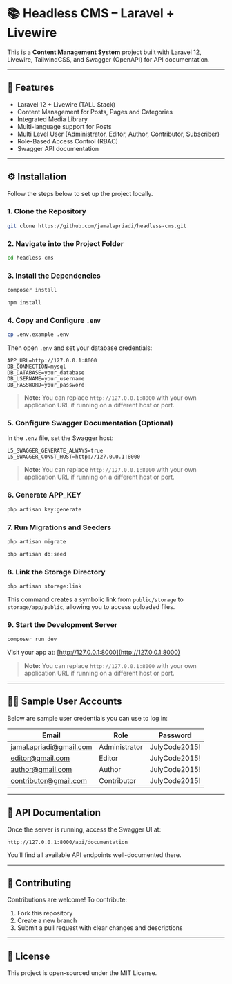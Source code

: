 # 📚 Headless CMS – Laravel + Livewire

This is a **Content Management System** project built with Laravel 12, Livewire, TailwindCSS, and Swagger (OpenAPI) for API documentation.

---

## 🚀 Features
- Laravel 12 + Livewire (TALL Stack)
- Content Management for Posts, Pages and Categories
- Integrated Media Library
- Multi-language support for Posts
- Multi Level User (Administrator, Editor, Author, Contributor, Subscriber)
- Role-Based Access Control (RBAC)
- Swagger API documentation

---

## ⚙️ Installation

Follow the steps below to set up the project locally.

### 1. Clone the Repository
```bash
git clone https://github.com/jamalapriadi/headless-cms.git
```

### 2. Navigate into the Project Folder
```bash
cd headless-cms
```

### 3. Install the Dependencies
```bash
composer install
```

```bash
npm install
```

### 4. Copy and Configure `.env`
```bash
cp .env.example .env
```

Then open `.env` and set your database credentials:
```env
APP_URL=http://127.0.0.1:8000
DB_CONNECTION=mysql
DB_DATABASE=your_database
DB_USERNAME=your_username
DB_PASSWORD=your_password
```
> **Note:** You can replace `http://127.0.0.1:8000` with your own application URL if running on a different host or port.

### 5. Configure Swagger Documentation (Optional)
In the `.env` file, set the Swagger host:
```env
L5_SWAGGER_GENERATE_ALWAYS=true
L5_SWAGGER_CONST_HOST=http://127.0.0.1:8000
```
> **Note:** You can replace `http://127.0.0.1:8000` with your own application URL if running on a different host or port.

### 6. Generate APP_KEY
```bash
php artisan key:generate
```

### 7. Run Migrations and Seeders
```bash
php artisan migrate
```

```bash
php artisan db:seed
```
### 8. Link the Storage Directory
```bash
php artisan storage:link
```
This command creates a symbolic link from `public/storage` to `storage/app/public`, allowing you to access uploaded files.

### 9. Start the Development Server
```bash
composer run dev
```

Visit your app at: [http://127.0.0.1:8000](http://127.0.0.1:8000) 
> **Note:** You can replace `http://127.0.0.1:8000` with your own application URL if running on a different host or port.

---

## 🧑‍💻 Sample User Accounts

Below are sample user credentials you can use to log in:

| Email                | Role          | Password      |
|----------------------|---------------|---------------|
| jamal.apriadi@gmail.com    | Administrator | JulyCode2015!      |
| editor@gmail.com   | Editor        | JulyCode2015!      |
| author@gmail.com   | Author        | JulyCode2015!      |
| contributor@gmail.com | Contributor | JulyCode2015!      |

---

## 📖 API Documentation

Once the server is running, access the Swagger UI at:

```
http://127.0.0.1:8000/api/documentation
```

You’ll find all available API endpoints well-documented there.

---


## 🤝 Contributing

Contributions are welcome! To contribute:

1. Fork this repository
2. Create a new branch
3. Submit a pull request with clear changes and descriptions

---

## 📝 License

This project is open-sourced under the MIT License.

